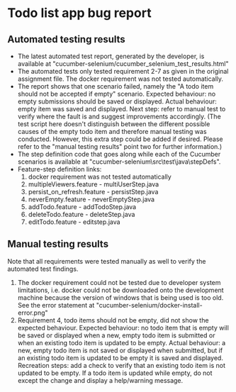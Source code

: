 # Todo list app bug report

## Automated testing results
- The latest automated test report, generated by the developer, is available at "cucumber-selenium/cucumber_selenium_test_results.html"
- The automated tests only tested requirement 2-7 as given in the original assignment file. The docker requirement was not tested automatically.
- The report shows that one scenario failed, namely the "A todo item should not be accepted if empty" scenario. Expected behaviour: no empty submissions should be saved or displayed. Actual behaviour: empty item was saved and displayed. Next step: refer to manual test to verify where the fault is and suggest improvements accordingly. (The test script here doesn't distinguish between the different possible causes of the empty todo item and therefore manual testing was conducted. However, this extra step could be added if desired. Please refer to the "manual testing results" point two for further information.)
- The step definition code that goes along while each of the Cucumber scenarios is available at "cucumber-selenium\src\test\java\stepDefs".
- Feature-step definition links:
	1. docker requirement was not tested automatically
	2. multipleViewers.feature 		- multiUserStep.java
	3. persist_on_refresh.feature 	- persistStep.java
	4. neverEmpty.feature 			- neverEmptyStep.java
	5. addTodo.feature 				- addTodoStep.java
	6. deleteTodo.feature 			- deleteStep.java
	7. editTodo.feature 			- editstep.java

## Manual testing results
Note that all requirements were tested manually as well to verify the automated test findings.
1. The docker requirement could not be tested due to developer system limitations, i.e. docker could not be downloaded onto the development machine because the version of windows that is being used is too old. See the error statement at "cucumber-selenium/docker-install-error.png"
2. Requirement 4, todo items should not be empty, did not show the expected behaviour. Expected behaviour: no todo item that is empty will be saved or displayed when a new, empty todo item is submitted or when an existing todo item is updated to be empty. Actual behaviour: a new, empty todo item is not saved or displayed when submitted, but if an existing todo item is updated to be empty it is saved and displayed. Recreation steps: add a check to verify that an existing todo item is not updated to be empty. If a todo item is updated while empty, do not except the change and display a help/warning message.


